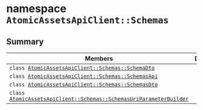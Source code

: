 # namespace `AtomicAssetsApiClient::Schemas` 

## Summary

 Members                        | Descriptions                                
--------------------------------|---------------------------------------------
`class `[`AtomicAssetsApiClient::Schemas::SchemaDto`](.github/workflows/documentation/md/AtomicAssetsApiClient--Schemas--SchemaDto.md#class_atomic_assets_api_client_1_1_schemas_1_1_schema_dto) | 
`class `[`AtomicAssetsApiClient::Schemas::SchemasApi`](.github/workflows/documentation/md/AtomicAssetsApiClient--Schemas--SchemasApi.md#class_atomic_assets_api_client_1_1_schemas_1_1_schemas_api) | 
`class `[`AtomicAssetsApiClient::Schemas::SchemasDto`](.github/workflows/documentation/md/AtomicAssetsApiClient--Schemas--SchemasDto.md#class_atomic_assets_api_client_1_1_schemas_1_1_schemas_dto) | 
`class `[`AtomicAssetsApiClient::Schemas::SchemasUriParameterBuilder`](.github/workflows/documentation/md/AtomicAssetsApiClient--Schemas--SchemasUriParameterBuilder.md#class_atomic_assets_api_client_1_1_schemas_1_1_schemas_uri_parameter_builder) | 

